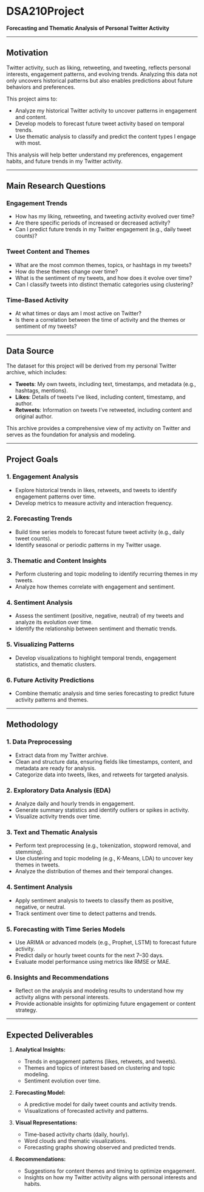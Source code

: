 # **DSA210Project**  
**Forecasting and Thematic Analysis of Personal Twitter Activity**

---

## **Motivation**  
Twitter activity, such as liking, retweeting, and tweeting, reflects personal interests, engagement patterns, and evolving trends. Analyzing this data not only uncovers historical patterns but also enables predictions about future behaviors and preferences.  

This project aims to:  
- Analyze my historical Twitter activity to uncover patterns in engagement and content.  
- Develop models to forecast future tweet activity based on temporal trends.  
- Use thematic analysis to classify and predict the content types I engage with most.  

This analysis will help better understand my preferences, engagement habits, and future trends in my Twitter activity.

---

## **Main Research Questions**  

### **Engagement Trends**  
- How has my liking, retweeting, and tweeting activity evolved over time?  
- Are there specific periods of increased or decreased activity?  
- Can I predict future trends in my Twitter engagement (e.g., daily tweet counts)?  

### **Tweet Content and Themes**  
- What are the most common themes, topics, or hashtags in my tweets?  
- How do these themes change over time?  
- What is the sentiment of my tweets, and how does it evolve over time?  
- Can I classify tweets into distinct thematic categories using clustering?  

### **Time-Based Activity**  
- At what times or days am I most active on Twitter?  
- Is there a correlation between the time of activity and the themes or sentiment of my tweets?  

---

## **Data Source**  
The dataset for this project will be derived from my personal Twitter archive, which includes:  
- **Tweets**: My own tweets, including text, timestamps, and metadata (e.g., hashtags, mentions).  
- **Likes**: Details of tweets I’ve liked, including content, timestamp, and author.  
- **Retweets**: Information on tweets I’ve retweeted, including content and original author.  

This archive provides a comprehensive view of my activity on Twitter and serves as the foundation for analysis and modeling.

---

## **Project Goals**  

### **1. Engagement Analysis**  
- Explore historical trends in likes, retweets, and tweets to identify engagement patterns over time.  
- Develop metrics to measure activity and interaction frequency.  

### **2. Forecasting Trends**  
- Build time series models to forecast future tweet activity (e.g., daily tweet counts).  
- Identify seasonal or periodic patterns in my Twitter usage.  

### **3. Thematic and Content Insights**  
- Perform clustering and topic modeling to identify recurring themes in my tweets.  
- Analyze how themes correlate with engagement and sentiment.  

### **4. Sentiment Analysis**  
- Assess the sentiment (positive, negative, neutral) of my tweets and analyze its evolution over time.  
- Identify the relationship between sentiment and thematic trends.  

### **5. Visualizing Patterns**  
- Develop visualizations to highlight temporal trends, engagement statistics, and thematic clusters.  

### **6. Future Activity Predictions**  
- Combine thematic analysis and time series forecasting to predict future activity patterns and themes.  

---

## **Methodology**  

### **1. Data Preprocessing**  
- Extract data from my Twitter archive.  
- Clean and structure data, ensuring fields like timestamps, content, and metadata are ready for analysis.  
- Categorize data into tweets, likes, and retweets for targeted analysis.  

### **2. Exploratory Data Analysis (EDA)**  
- Analyze daily and hourly trends in engagement.  
- Generate summary statistics and identify outliers or spikes in activity.  
- Visualize activity trends over time.  

### **3. Text and Thematic Analysis**  
- Perform text preprocessing (e.g., tokenization, stopword removal, and stemming).  
- Use clustering and topic modeling (e.g., K-Means, LDA) to uncover key themes in tweets.  
- Analyze the distribution of themes and their temporal changes.  

### **4. Sentiment Analysis**  
- Apply sentiment analysis to tweets to classify them as positive, negative, or neutral.  
- Track sentiment over time to detect patterns and trends.  

### **5. Forecasting with Time Series Models**  
- Use ARIMA or advanced models (e.g., Prophet, LSTM) to forecast future activity.  
- Predict daily or hourly tweet counts for the next 7–30 days.  
- Evaluate model performance using metrics like RMSE or MAE.  

### **6. Insights and Recommendations**  
- Reflect on the analysis and modeling results to understand how my activity aligns with personal interests.  
- Provide actionable insights for optimizing future engagement or content strategy.  

---

## **Expected Deliverables**  

1. **Analytical Insights:**  
   - Trends in engagement patterns (likes, retweets, and tweets).  
   - Themes and topics of interest based on clustering and topic modeling.  
   - Sentiment evolution over time.  

2. **Forecasting Model:**  
   - A predictive model for daily tweet counts and activity trends.  
   - Visualizations of forecasted activity and patterns.  

3. **Visual Representations:**  
   - Time-based activity charts (daily, hourly).  
   - Word clouds and thematic visualizations.  
   - Forecasting graphs showing observed and predicted trends.  

4. **Recommendations:**  
   - Suggestions for content themes and timing to optimize engagement.  
   - Insights on how my Twitter activity aligns with personal interests and habits.  
